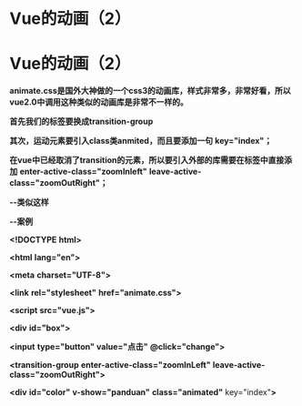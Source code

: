 # Vue的动画（2）

# Vue的动画（2）

**animate.css是国外大神做的一个css3的动画库，样式非常多，非常好看，所以vue2.0中调用这种类似的动画库是非常不一样的。**

**首先我们的标签要换成transition-group**

**其次，运动元素要引入class类anmited，而且要添加一句** **key="index"；**

**在vue中已经取消了transition的元素，所以要引入外部的库需要在标签中直接添加** **enter-active-class="zoomInleft"** **leave-active-class="zoomOutRight"；**

**--类似这样**

**--案例**

**<!DOCTYPE** **html>**

**<html** **lang="en">**

**<head>**

**<meta** **charset="UTF-8">**

**<title>Title</title>**

**<link** **rel="stylesheet"** **href="animate.css">**

**<script** **src="vue.js"></script>**

**<style>**

**#box{**

**width:** **400px;**

**height:** **auto;**

**margin:** **0** **auto;**

**}**

**#color** **{**

**width:** **100px;**

**height:** **100px;**

**background:** **red;**

**}**

**</style>**

**</head>**

**<body>**

**<div** **id="box">**

**<input** **type="button"** **value="点击"** **@click="change">**

**<transition-group** **enter-active-class="zoomInLeft"** **leave-active-class="zoomOutRight">**

**<div** **id="color"** **v-show="panduan"** **class="animated"** key="index"**></div>**

**</transition-group>**

**</div>**

**<script>**

**var** ***vm*=new** **Vue({**

**el:'#box',**

**data:function** **() {**

**return** **{**

**panduan:true**

**}**

**},**

**methods:{**

**change(){**

**this.panduan=!this.panduan;**

**}**

**}**

**})**

**</script>**

**</body>**

**</html>**